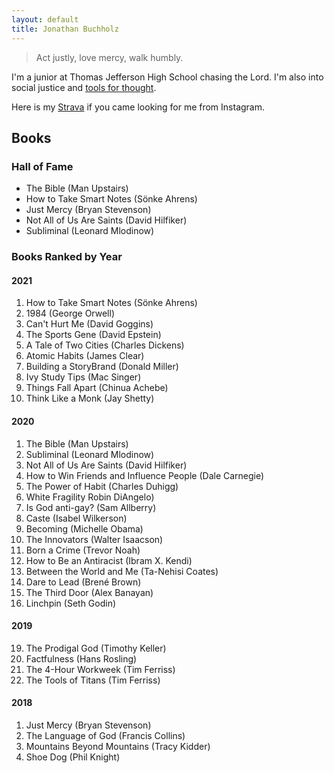 ```yaml
---
layout: default
title: Jonathan Buchholz
---
```

> Act justly, love mercy, walk humbly.

I'm a junior at Thomas Jefferson High School chasing the Lord. I'm also into social justice and [tools for thought](https://numinous.productions/ttft/).

Here is my [Strava](https://strava.com/athletes/jonathanbuchh) if you came looking for me from Instagram.

## Books

### Hall of Fame

- The Bible (Man Upstairs)
- How to Take Smart Notes (Sönke Ahrens)
- Just Mercy (Bryan Stevenson)
- Not All of Us Are Saints (David Hilfiker)
- Subliminal (Leonard Mlodinow)

### Books Ranked by Year

#### 2021

1. How to Take Smart Notes (Sönke Ahrens)
2. 1984 (George Orwell)
3. Can't Hurt Me (David Goggins)
4. The Sports Gene (David Epstein)
5. A Tale of Two Cities (Charles Dickens)
6. Atomic Habits (James Clear)
7. Building a StoryBrand (Donald Miller)
8. Ivy Study Tips (Mac Singer)
9. Things Fall Apart (Chinua Achebe)
10. Think Like a Monk (Jay Shetty)

#### 2020

1. The Bible (Man Upstairs)
2. Subliminal (Leonard Mlodinow)
3. Not All of Us Are Saints (David Hilfiker)
4. How to Win Friends and Influence People (Dale Carnegie)
5. The Power of Habit (Charles Duhigg)
6. White Fragility Robin DiAngelo)
7. Is God anti-gay? (Sam Allberry)
8. Caste (Isabel Wilkerson)
9. Becoming (Michelle Obama)
10. The Innovators (Walter Isaacson)
11. Born a Crime (Trevor Noah)
12. How to Be an Antiracist (Ibram X. Kendi)
13. Between the World and Me (Ta-Nehisi Coates)
14. Dare to Lead (Brené Brown)
15. The Third Door (Alex Banayan)
16. Linchpin (Seth Godin)

#### 2019

19. The Prodigal God (Timothy Keller)
20. Factfulness (Hans Rosling)
21. The 4-Hour Workweek (Tim Ferriss)
22. The Tools of Titans (Tim Ferriss)

#### 2018

1. Just Mercy (Bryan Stevenson)
2. The Language of God (Francis Collins)
3. Mountains Beyond Mountains (Tracy Kidder)
4. Shoe Dog (Phil Knight)
